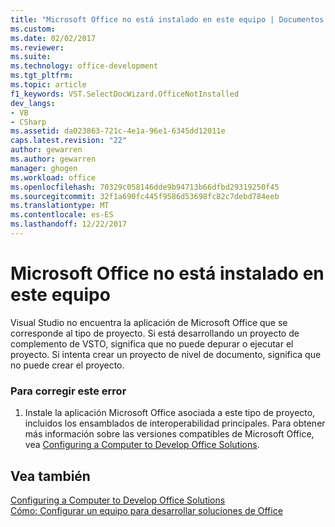 ```yaml
---
title: "Microsoft Office no está instalado en este equipo | Documentos de Microsoft"
ms.custom: 
ms.date: 02/02/2017
ms.reviewer: 
ms.suite: 
ms.technology: office-development
ms.tgt_pltfrm: 
ms.topic: article
f1_keywords: VST.SelectDocWizard.OfficeNotInstalled
dev_langs:
- VB
- CSharp
ms.assetid: da023863-721c-4e1a-96e1-6345dd12011e
caps.latest.revision: "22"
author: gewarren
ms.author: gewarren
manager: ghogen
ms.workload: office
ms.openlocfilehash: 70329c058146dde9b94713b66dfbd29319250f45
ms.sourcegitcommit: 32f1a690fc445f9586d53698fc82c7debd784eeb
ms.translationtype: MT
ms.contentlocale: es-ES
ms.lasthandoff: 12/22/2017
---
```

# <a name="microsoft-office-is-not-installed-on-this-computer"></a>Microsoft Office no está instalado en este equipo
  Visual Studio no encuentra la aplicación de Microsoft Office que se corresponde al tipo de proyecto. Si está desarrollando un proyecto de complemento de VSTO, significa que no puede depurar o ejecutar el proyecto. Si intenta crear un proyecto de nivel de documento, significa que no puede crear el proyecto.  
  
### <a name="to-correct-this-error"></a>Para corregir este error  
  
1.  Instale la aplicación Microsoft Office asociada a este tipo de proyecto, incluidos los ensamblados de interoperabilidad principales. Para obtener más información sobre las versiones compatibles de Microsoft Office, vea [Configuring a Computer to Develop Office Solutions](../vsto/configuring-a-computer-to-develop-office-solutions.md).  
  
## <a name="see-also"></a>Vea también  
 [Configuring a Computer to Develop Office Solutions](../vsto/configuring-a-computer-to-develop-office-solutions.md)   
 [Cómo: Configurar un equipo para desarrollar soluciones de Office](../vsto/how-to-configure-a-computer-to-develop-office-solutions.md)  
  
  